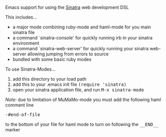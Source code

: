 Emacs support for using the [Sinatra](http://www.sinatrarb.com/) web development DSL

This includes...

* a major mode combining ruby-mode and haml-mode for you main sinatra
  file
* a command `sinatra-console' for quickly running irb in your sinatra
  environment
* a command `sinatra-web-server' for quickly running your sinatra
  web-server allowing jumping from errors to source
* bundled with some basic ruby modes

To use Sinatra-Modes...

1. add this directory to your load path
2. add this to your .emacs init file <tt>(require 'sinatra)</tt>
3. open your sinatra application file, and run <tt>M-x sinatra-mode</tt>

*Note*: due to limitation of MuMaMo-mode you must add the following
haml comment line

<pre>
-#end-of-file
</pre>

to the bottom of your file for haml mode to turn on following the
<tt>\_\_END\_\_</tt> marker
